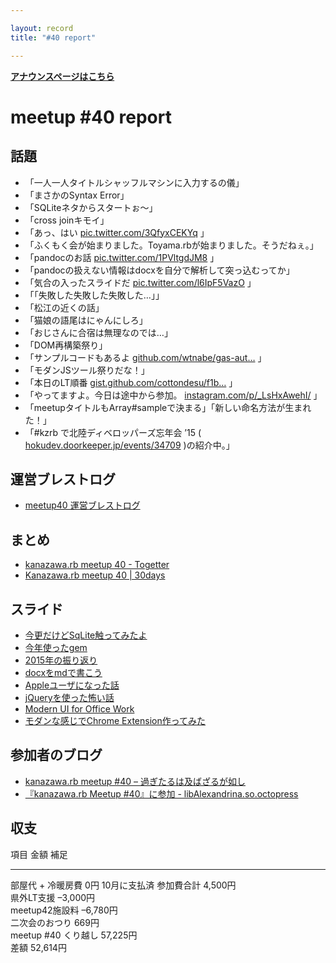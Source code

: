 ```yaml
---

layout: record
title: "#40 report"

---
```


<p> <a href="./"><strong>アナウンスページはこちら</strong></a></p>

meetup #40 report
==================

話題
----

-   「一人一人タイトルシャッフルマシンに入力するの儀」
-   「まさかのSyntax Error」
-   「SQLiteネタからスタートぉ〜」
-   「cross joinキモイ」
-   「あっ、はい
    [pic.twitter.com/3QfyxCEKYq](https://twitter.com/wtnabe/status/675538764060450816/photo/1)
    」
-   「ふくもく会が始まりました。Toyama.rbが始まりました。そうだねぇ。」
-   「pandocのお話
    [pic.twitter.com/1PVltgdJM8](https://twitter.com/wtnabe/status/675541146764898304/photo/1)
    」
-   「pandocの扱えない情報はdocxを自分で解析して突っ込むってか」
-   「気合の入ったスライドだ
    [pic.twitter.com/l6IpF5VazO](https://twitter.com/wtnabe/status/675545994528882688/photo/1)
    」
-   「「失敗した失敗した失敗した…」」
-   「松江の近くの話」
-   「猫娘の語尾はにゃんにしろ」
-   「おじさんに合宿は無理なのでは…」
-   「DOM再構築祭り」
-   「サンプルコードもあるよ
    [github.com/wtnabe/gas-aut…](https://github.com/wtnabe/gas-auto-complete-sample)
    」
-   「モダンJSツール祭りだな！」
-   「本日のLT順番
    [gist.github.com/cottondesu/f1b…](https://gist.github.com/cottondesu/f1bd23fed7faf4c3be6a)
    」
-   「やってますよ。今日は途中から参加。
    [instagram.com/p/\_LsHxAwehI/](https://www.instagram.com/p/_LsHxAwehI/)
    」
-   「meetupタイトルもArray#sampleで決まる」「新しい命名方法が生まれた！」
-   「#kzrb で北陸ディベロッパーズ忘年会 ’15 (
    [hokudev.doorkeeper.jp/events/34709](https://hokudev.doorkeeper.jp/events/34709)
    )の紹介中。」

運営ブレストログ
----------------

-   [meetup40
    運営ブレストログ](https://github.com/kanazawarb/meetup/wiki/meetup-40-%E9%81%8B%E7%94%A8%E3%83%96%E3%83%AC%E3%82%B9%E3%83%88%E3%83%AD%E3%82%B0)

まとめ
------

-   [kanazawa.rb meetup 40 - Togetter](http://togetter.com/li/912135)
-   [Kanazawa.rb meetup 40 | 30days](http://30d.jp/kzrb/30)

スライド
--------

-   [今更だけどSqLite触ってみたよ](http://www.slideshare.net/cottondesu/sqlite-56074858)
-   [今年使ったgem](http://www.slideshare.net/MakotoTakebayashi1/kanazawarb-lt-gem)
-   [2015年の振り返り](http://www.slideshare.net/MakotoTakebayashi1/kanazawarb-40-lt)
-   [docxをmdで書こう](http://www.slideshare.net/yizawa/docxmd)
-   [Appleユーザになった話](http://www.slideshare.net/hi1280/apple-56074821)
-   [jQueryを使った怖い話](https://speakerdeck.com/noboru/jquerywoshi-tutabu-ihua)
-   [Modern UI for Office
    Work](https://speakerdeck.com/wtnabe/modern-ui-for-office-work)
-   [モダンな感じでChrome
    Extension作ってみた](http://www.slideshare.net/takumimurano505/chrome-extension-56074574)

参加者のブログ
--------------

-   [kanazawa.rb meetup #40 –
    過ぎたるは及ばざるが如し](http://cotton-desu.hatenablog.com/entry/2015/12/13/154923)
-   [『kanazawa.rb Meetup #40』に参加 -
    libAlexandrina.so.octopress](http://octopress.phalanxware.com/blog/2015/12/13/kanazawa-rb-meetup-40-ni-sanka/)

収支
----

  項目                   金額       補足
  ---------------------- ---------- --------------
  部屋代 + 冷暖房費      0円        10月に支払済
  参加費合計             4,500円    
  県外LT支援             –3,000円   
  meetup42施設料         –6,780円   
  二次会のおつり         669円      
  meetup #40 くり越し   57,225円   
  差額                   52,614円   


